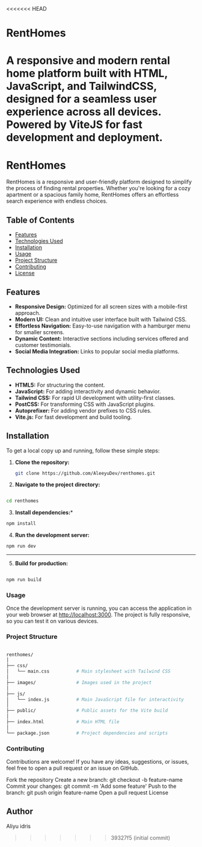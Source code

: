 <<<<<<< HEAD
# RentHomes
A responsive and modern rental home platform built with HTML, JavaScript, and TailwindCSS, designed for a seamless user experience across all devices. Powered by ViteJS for fast development and deployment.
=======
# RentHomes

RentHomes is a responsive and user-friendly platform designed to simplify the process of finding rental properties. Whether you're looking for a cozy apartment or a spacious family home, RentHomes offers an effortless search experience with endless choices.

## Table of Contents

- [Features](#features)
- [Technologies Used](#technologies-used)
- [Installation](#installation)
- [Usage](#usage)
- [Project Structure](#project-structure)
- [Contributing](#contributing)
- [License](#license)

## Features

- **Responsive Design:** Optimized for all screen sizes with a mobile-first approach.
- **Modern UI:** Clean and intuitive user interface built with Tailwind CSS.
- **Effortless Navigation:** Easy-to-use navigation with a hamburger menu for smaller screens.
- **Dynamic Content:** Interactive sections including services offered and customer testimonials.
- **Social Media Integration:** Links to popular social media platforms.

## Technologies Used

- **HTML5:** For structuring the content.
- **JavaScript:** For adding interactivity and dynamic behavior.
- **Tailwind CSS:** For rapid UI development with utility-first classes.
- **PostCSS:** For transforming CSS with JavaScript plugins.
- **Autoprefixer:** For adding vendor prefixes to CSS rules.
- **Vite.js:** For fast development and build tooling.

## Installation

To get a local copy up and running, follow these simple steps:

1. **Clone the repository:**

   ```bash
   git clone https://github.com/AleeyuDev/renthomes.git

2. **Navigate to the project directory:**

```bash

cd renthomes 
```

3. **Install dependencies:***

```bash
npm install
 ```

4. **Run the development server:**

```bash
npm run dev
```

**  **

5. **Build for production:**

```bash

npm run build
```

### Usage

Once the development server is running, you can access the application in your web browser at <http://localhost:3000>. The project is fully responsive, so you can test it on various devices.

### Project Structure

```graphql

renthomes/
│
├── css/
│   └── main.css          # Main stylesheet with Tailwind CSS
│
├── images/               # Images used in the project
│
├── js/
│   └── index.js          # Main JavaScript file for interactivity
│
├── public/               # Public assets for the Vite build
│
├── index.html            # Main HTML file
│
└── package.json          # Project dependencies and scripts
```

### Contributing

Contributions are welcome! If you have any ideas, suggestions, or issues, feel free to open a pull request or an issue on GitHub.

Fork the repository
Create a new branch: git checkout -b feature-name
Commit your changes: git commit -m 'Add some feature'
Push to the branch: git push origin feature-name
Open a pull request
License

## Author

Aliyu idris

<!-- # Descriptiosn

## A sports shoe collection landing page website built usign HTML, CSS,Javascript, and TAILWINDCSS

### Getting started

1. clone the repository: git clone link
2. Open the projects in your code editor
3. Run npm install to install dependencies
4. Run npm run watch to start the deveploment server

### Features

### Floder Structure

1. html/ HTML files
2. css/ CSS files (using TAILWINDCSS)
3. Image/Images assets

### Technologeis Used

1. HTML5
2. CSS3 (using TaiwindCSS)
3. JavaScripts vanila
4. TailwindCSS
5. PostCSS

### Contributing

Contribution is are welcoming ! Please submit a pull request with your changes

### Author

Aliyu idris -->
>>>>>>> 39327f5 (initial commit)
